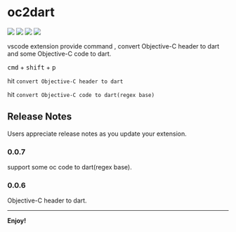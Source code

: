 # oc2dart  
[![](https://vsmarketplacebadge.apphb.com/version/bung87.oc2dart.svg
)](https://marketplace.visualstudio.com/items?itemName=bung87.oc2dart)
[![](https://vsmarketplacebadge.apphb.com/installs-short/bung87.oc2dart.svg
)](https://marketplace.visualstudio.com/items?itemName=bung87.oc2dart)
[![](https://vsmarketplacebadge.apphb.com/rating-short/bung87.oc2dart.svg
)](https://marketplace.visualstudio.com/items?itemName=bung87.oc2dart)
[![](https://vsmarketplacebadge.apphb.com/trending-monthly/bung87.oc2dart.svg
)](https://marketplace.visualstudio.com/items?itemName=bung87.oc2dart)


vscode extension provide command ,
convert Objective-C header to dart and some Objective-C code to dart.

<kbd>cmd</kbd> + <kbd>shift</kbd> + <kbd>p</kbd> 

hit `convert Objective-C header to dart`

hit `convert Objective-C code to dart(regex base)`

## Release Notes

Users appreciate release notes as you update your extension.

### 0.0.7

support some oc code to dart(regex base).  

### 0.0.6  

Objective-C header to dart.  

-------------------------------------------------------------------------


**Enjoy!**
